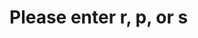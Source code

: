 <!DOCTYPE html>
<html lang="en-us">

<head>
  <meta charset="UTF-8">
  <title>Rock Paper Scissors Part 1</title>
</head>

<body>
  <h1>Please enter r, p, or s</h1>
  <div id="game">

  </div>

  <script type="text/javascript">
    // Whenever a key is pressed, alert "pressed a button".
    var wins = 0;
    var losses = 0;
    var ties = 0;
    document.onkeyup = function(event) {
      console.log(event);
      var playerChoice = event.key; // holds the key entered...
      var choices = ["r", "p", "s"];
      var computerChoice = choices[Math.floor(Math.random() * choices.length)];

      // if playerchoice is valid, update the screen
      // otherwise do not update
      if (playerChoice === "r" || playerChoice === "p" || playerChoice === "s") {
        // determine a winner based on the following rules
        // winning combos  (playerchoice, computerchoice)=> sp rs pr
        // tie combos => ss pp rr
        var combo = playerChoice + computerChoice;
        if (combo === "sp" || combo === "rs" || combo === "pr") {
          wins++;
        } else if (combo === "ss" || combo === "pp" || combo === "rr") {
          ties++;
        } else {
          losses++;
        }

        // display user choice
        // getElement or build a string
        document.getElementById("game").innerHTML = `
          <h3>You Chose: ${playerChoice}</h3>
          <h3>Computer Chose: ${computerChoice}</h3>
          <hr />
          <h3>Wins ${wins}</h3>
          <h3>Losses ${losses}</h3>
          <h3>Ties ${ties}</h3>
        `;
      }

    };
  </script>

</body>

</html>
